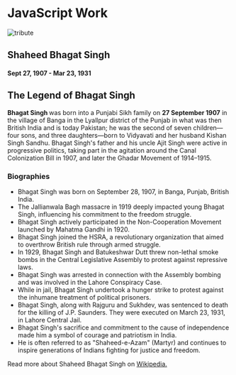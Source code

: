 # JavaScript Work
<!DOCTYPE html>
<html lang="en">
<head>
    <meta charset="UTF-8">
    <meta name="viewport" content="width=device-width, initial-scale=1.0">
    <title>The Tribute Website || Bhagat Singh</title>
    <link rel="stylesheet" href="style.css">
</head>
<body>
    <div class="main">
        <div class="content">
            <section class="top_section">
              <div class="image_container">
                <img src="./images/bhagat_singh.jpeg" alt="tribute" />
              </div>
              <div>
                <h1>Shaheed Bhagat Singh</h1>
                <h4>Sept 27, 1907 -  Mar 23, 1931</h4>
              </div>
            </section>
            <section class="about_section">
                <h2>The Legend of Bhagat Singh</h2>
                <p><b>Bhagat Singh </b>was born into a Punjabi Sikh family on <b>27 September 1907</b> in the village of Banga in the Lyallpur district of the Punjab in what was then British India and is today Pakistan; he was the second of seven children—four sons, and three daughters—born to Vidyavati and her husband Kishan Singh Sandhu. Bhagat Singh's father and his uncle Ajit Singh were active in progressive politics, taking part in the agitation around the Canal Colonization Bill in 1907, and later the Ghadar Movement of 1914–1915.</p>
            </section>
            <section class="biography_section">
                <h3>Biographies</h3>
                <ul>
                    <li>Bhagat Singh was born on September 28, 1907, in Banga, Punjab, British India.</li>
                    <li>The Jallianwala Bagh massacre in 1919 deeply impacted young Bhagat Singh, influencing his commitment to the freedom struggle.</li>
                    <li>Bhagat Singh actively participated in the Non-Cooperation Movement launched by Mahatma Gandhi in 1920.</li>
                    <li>Bhagat Singh joined the HSRA, a revolutionary organization that aimed to overthrow British rule through armed struggle.</li>
                    <li>In 1929, Bhagat Singh and Batukeshwar Dutt threw non-lethal smoke bombs in the Central Legislative Assembly to protest against repressive laws.</li>
                    <li>Bhagat Singh was arrested in connection with the Assembly bombing and was involved in the Lahore Conspiracy Case.</li>
                    <li>While in jail, Bhagat Singh undertook a hunger strike to protest against the inhumane treatment of political prisoners.</li>
                    <li>Bhagat Singh, along with Rajguru and Sukhdev, was sentenced to death for the killing of J.P. Saunders. They were executed on March 23, 1931, in Lahore Central Jail.</li>
                    <li>Bhagat Singh's sacrifice and commitment to the cause of independence made him a symbol of courage and patriotism in India.</li>
                    <li>He is often referred to as "Shaheed-e-Azam" (Martyr) and continues to inspire generations of Indians fighting for justice and freedom.</li>
                </ul>
            </section>
            <FOOter>
                <p>Read more about Shaheed Bhagat Singh on <a href="https://www.britannica.com/biography/Bhagat-Singh">Wikipedia.</a> </p>
            </FOOter>
        </div>
    </div>
</body>
</html>
